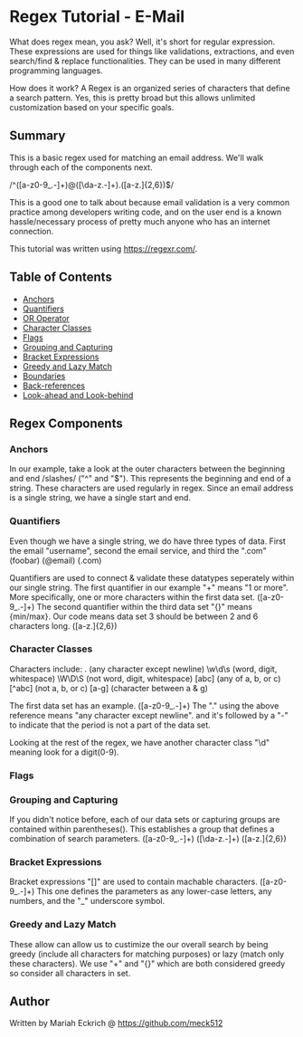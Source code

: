 # Regex Tutorial - E-Mail

What does regex mean, you ask? Well, it's short for regular expression. These expressions are used for things like validations, extractions, and even search/find & replace functionalities. They can be used in many different programming languages.

How does it work?
A Regex is an organized series of characters that define a search pattern. Yes, this is pretty broad but this allows unlimited customization based on your specific goals.

## Summary
This is a basic regex used for matching an email address. We'll walk through each of the components next.

/^([a-z0-9_\.-]+)@([\da-z\.-]+)\.([a-z\.]{2,6})$/

This is a good one to talk about because email validation is a very common practice among developers writing code, and on the user end is a known hassle/necessary process of pretty much anyone who has an internet connection.

This tutorial was written using https://regexr.com/.


## Table of Contents

- [Anchors](#anchors)
- [Quantifiers](#quantifiers)
- [OR Operator](#or-operator)
- [Character Classes](#character-classes)
- [Flags](#flags)
- [Grouping and Capturing](#grouping-and-capturing)
- [Bracket Expressions](#bracket-expressions)
- [Greedy and Lazy Match](#greedy-and-lazy-match)
- [Boundaries](#boundaries)
- [Back-references](#back-references)
- [Look-ahead and Look-behind](#look-ahead-and-look-behind)

## Regex Components


### Anchors
In our example, take a look at the outer characters between the beginning and end /slashes/ ("^" and "$"). This represents the beginning and end of a string. These characters are used regularly in regex. Since an email address is a single string, we have a single start and end. 

### Quantifiers
Even though we have a single string, we do have three types of data. 
First the email "username", second the email service, and third the ".com"
(foobar) (@email) (.com)

Quantifiers are used to connect & validate these datatypes seperately within our single string. 
The first quantifier in our example "+" means "1 or more". More specifically, one or more characters within the first data set.
([a-z0-9_\.-]+)
The second quantifier within the third data set "{}" means {min/max}. Our code means data set 3 should be between 2 and 6 characters long.
([a-z\.]{2,6})

### Character Classes
Characters include:
. (any character except newline)
\w\d\s	(word, digit, whitespace)
\W\D\S	(not word, digit, whitespace)
[abc]	(any of a, b, or c)
[^abc]	(not a, b, or c)
[a-g]	(character between a & g)

The first data set has an example. ([a-z0-9_.-]+) 
The "." using the above reference means "any character except newline". and it's followed by a "-" to indicate that the period is not a part of the data set.

Looking at the rest of the regex, we have another character class "\d" meaning look for a digit(0-9). 

### Flags  


### Grouping and Capturing

If you didn't notice before, each of our data sets or capturing groups are contained within parentheses(). This establishes a group that defines a combination of search parameters.
([a-z0-9_\.-]+)
([\da-z\.-]+)
([a-z\.]{2,6})

### Bracket Expressions
Bracket expressions "[]" are used to contain machable characters. 
([a-z0-9_\.-]+)
This one defines the parameters as any lower-case letters, any numbers, and the "_" underscore symbol. 

### Greedy and Lazy Match
These allow can allow us to custimize the our overall search by being greedy (include all characters for matching purposes) or lazy (match only these characters). 
We use "+" and "{}" which are both considered greedy so consider all characters in set. 

## Author

Written by Mariah Eckrich @ https://github.com/meck512 
